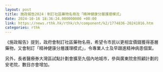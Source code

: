 ```yaml
---
layout: post
title: 施政報告2024｜制訂社區藥物名冊及「精神健康分層護理模式」
date: 2024-10-16 18:36:24.000000000 +08:00
link: https://news.rthk.hk/rthk/ch/component/k2/1774836-20241016.htm
categories: rthk
---
```


《施政報告》提到，政府會制訂社區藥物名冊，希望令市民以更相宜價錢獲得基層藥物，又會制訂「精神健康分層護理模式」，令專業人士及早跟進精神病患個案。

另外，長者醫療券大灣區試點計劃會擴至九個內地城市，參與廣東院舍照顧計劃的安老院，數目亦會增加。
